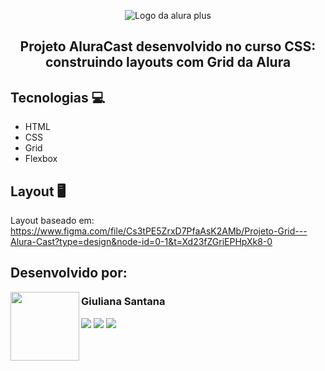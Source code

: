 <p align="center"> <img src="https://github.com/giulianasantana/aluracast/assets/133705620/c9e2da53-a6e8-4953-9c0b-9750327799b2" alt="Logo da alura plus"> </p>
<h2 align="center">Projeto AluraCast desenvolvido no curso CSS: construindo layouts com Grid da Alura</h2>

## Tecnologias 💻
* HTML
* CSS
* Grid
* Flexbox

## Layout 🖥
Layout baseado em: https://www.figma.com/file/Cs3tPE5ZrxD7PfaAsK2AMb/Projeto-Grid---Alura-Cast?type=design&node-id=0-1&t=Xd23fZGriEPHpXk8-0


## Desenvolvido por:
<img align="left" src="https://github.com/giulianasantana/giulianasantana/assets/133705620/e9906cee-397d-47d1-9d7b-9c4d6d2c78f0" width=110>
<h3 href="https://github.com/giulianasantana">Giuliana Santana</h3>
<div>  
  <a href="https://www.linkedin.com/in/giulianasantana" target="_blank"><img src="https://img.shields.io/badge/-LinkedIn-4285F4?style=for-the-badge&logo=linkedin&logoColor=white" target="_blank"></a> 
  <a href="mailto:giulianasantanas@hotmail.com"><img src="https://img.shields.io/badge/-Gmail-EA4335?style=for-the-badge&logo=gmail&logoColor=white" target="_blank"></a>
  <a href="https://github.com/giulianasantana"><img src="https://img.shields.io/badge/GitHub-CD6799?style=for-the-badge&logo=github&logoColor=white" target="_blank"></a>
</div>

